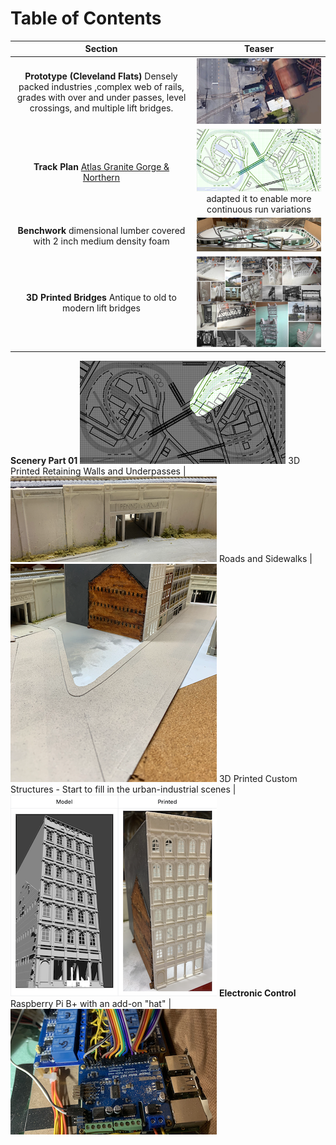 # Table of Contents

Section         |  Teaser         
:-------------------------:|:---------------------------:
**Prototype (Cleveland Flats)** Densely packed industries ,complex web of rails, grades with over and under passes, level crossings, and multiple lift bridges.  |  ![Turnout at Lift Bridge](toc/tocTurnoutAtLiftBridge.png)
**Track Plan** [Atlas Granite Gorge & Northern](https://www.modeltrainforum.com/picture.php?albumid=241&pictureid=2492) | ![Plan](toc/tocRev8s.png) adapted it to enable more continuous run variations
**Benchwork** dimensional lumber covered with 2 inch medium density foam | ![Benchwork](toc/tocIMG_0104.png)
**3D Printed Bridges** Antique to old to modern lift bridges | ![Models and Prototype Inspirations](toc/tocCustom3DPrintedModels.png)
**Scenery Part 01** ![](toc/tocArea00.png) 
3D Printed Retaining Walls and Underpasses | ![Setting](toc/tocRetainingWall_p.png)
Roads and Sidewalks | ![](toc/tocBuildingBlockDownStreet.png)
3D Printed Custom Structures - Start to fill in the urban-industrial scenes | ![](toc/tocHydeBuilding.png)
**Electronic Control** Raspberry Pi B+ with an add-on "hat" | ![Electronic Control](toc/tocIMG_0129s.png)
